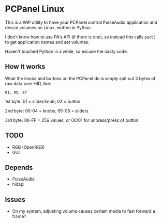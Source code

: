 # PCPanel Linux

This is a WIP utility to have your PCPanel control PulseAudio application and
device volumes on Linux, written in Python.

I don't know how to use PA's API (if there is one), so instead this calls
`pactl` to get application names and set volumes.

Haven't touched Python in a while, so excuse the nasty code.

## How it works

What the knobs and buttons on the PCPanel do is simply spit out 3 bytes of raw
data over HID, like:

`01, 05, 87`

1st byte: 01 = slider/knob; 02 = button

2nd byte: 00-04 = knobs; 05-08 = sliders

3rd byte: 00-FF = 256 values, or 00/01 for unpress/press of button

## TODO

- RGB (OpenRGB)
- GUI

## Depends

- PulseAudio
- hidapi

## Issues

- On my system, adjusting volume causes certain media to fast forward a frame?
